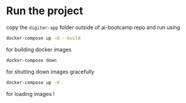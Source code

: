 # Run the project

copy the `digiter-app` folder outside of ai-bootcamp repo and run using

```bash
docker-compose up -d --build
```

for building docker images

```bash
docker-compose down
```
for shutting down images gracefully

```bash
docker-compose up -d
```

for loading images !
